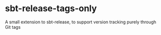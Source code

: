 # sbt-release-tags-only
A small extension to sbt-release, to support version tracking purely through Git tags
